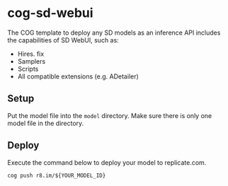 # cog-sd-webui

The COG template to deploy any SD models as an inference API includes the capabilities of SD WebUI, such as:
* Hires. fix
* Samplers
* Scripts
* All compatible extensions (e.g. ADetailer)

## Setup
Put the model file into the `model` directory. Make sure there is only one model file in the directory.
## Deploy
Execute the command below to deploy your model to replicate.com.
```
cog push r8.im/${YOUR_MODEL_ID}
```
